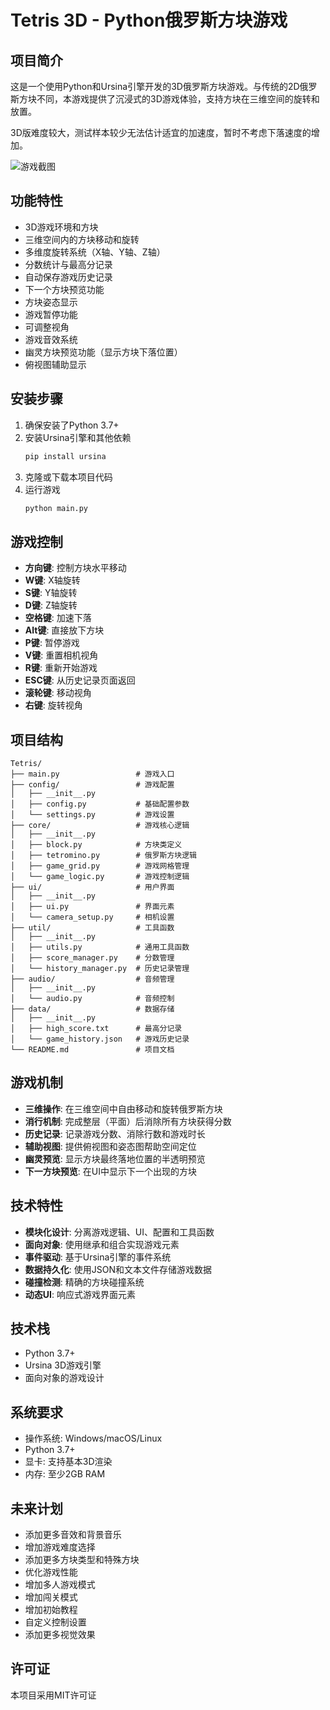 # Tetris 3D - Python俄罗斯方块游戏

## 项目简介
这是一个使用Python和Ursina引擎开发的3D俄罗斯方块游戏。与传统的2D俄罗斯方块不同，本游戏提供了沉浸式的3D游戏体验，支持方块在三维空间的旋转和放置。

3D版难度较大，测试样本较少无法估计适宜的加速度，暂时不考虑下落速度的增加。

![游戏截图](D:\Code\Tetris\assets\image-20250403144241842.png)

## 功能特性
- 3D游戏环境和方块
- 三维空间内的方块移动和旋转
- 多维度旋转系统（X轴、Y轴、Z轴）
- 分数统计与最高分记录
- 自动保存游戏历史记录
- 下一个方块预览功能
- 方块姿态显示
- 游戏暂停功能
- 可调整视角
- 游戏音效系统
- 幽灵方块预览功能（显示方块下落位置）
- 俯视图辅助显示

## 安装步骤

1. 确保安装了Python 3.7+
2. 安装Ursina引擎和其他依赖
   ```bash
   pip install ursina
   ```
3. 克隆或下载本项目代码
4. 运行游戏
   ```bash
   python main.py
   ```

## 游戏控制
- **方向键**: 控制方块水平移动
- **W键**: X轴旋转
- **S键**: Y轴旋转
- **D键**: Z轴旋转
- **空格键**: 加速下落
- **Alt键**: 直接放下方块
- **P键**: 暂停游戏
- **V键**: 重置相机视角
- **R键**: 重新开始游戏
- **ESC键**: 从历史记录页面返回
- **滚轮键**: 移动视角
- **右键**: 旋转视角

## 项目结构
```
Tetris/
├── main.py                 # 游戏入口
├── config/                 # 游戏配置
│   ├── __init__.py
│   ├── config.py           # 基础配置参数
│   └── settings.py         # 游戏设置
├── core/                   # 游戏核心逻辑
│   ├── __init__.py
│   ├── block.py            # 方块类定义
│   ├── tetromino.py        # 俄罗斯方块逻辑
│   ├── game_grid.py        # 游戏网格管理
│   └── game_logic.py       # 游戏控制逻辑
├── ui/                     # 用户界面
│   ├── __init__.py
│   ├── ui.py               # 界面元素
│   └── camera_setup.py     # 相机设置
├── util/                   # 工具函数
│   ├── __init__.py
│   ├── utils.py            # 通用工具函数
│   ├── score_manager.py    # 分数管理
│   └── history_manager.py  # 历史记录管理
├── audio/                  # 音频管理
│   ├── __init__.py
│   └── audio.py            # 音频控制
├── data/                   # 数据存储
│   ├── __init__.py
│   ├── high_score.txt      # 最高分记录
│   └── game_history.json   # 游戏历史记录
└── README.md               # 项目文档
```

## 游戏机制
- **三维操作**: 在三维空间中自由移动和旋转俄罗斯方块
- **消行机制**: 完成整层（平面）后消除所有方块获得分数
- **历史记录**: 记录游戏分数、消除行数和游戏时长
- **辅助视图**: 提供俯视图和姿态图帮助空间定位
- **幽灵预览**: 显示方块最终落地位置的半透明预览
- **下一方块预览**: 在UI中显示下一个出现的方块

## 技术特性
- **模块化设计**: 分离游戏逻辑、UI、配置和工具函数
- **面向对象**: 使用继承和组合实现游戏元素
- **事件驱动**: 基于Ursina引擎的事件系统
- **数据持久化**: 使用JSON和文本文件存储游戏数据
- **碰撞检测**: 精确的方块碰撞系统
- **动态UI**: 响应式游戏界面元素

## 技术栈
- Python 3.7+
- Ursina 3D游戏引擎
- 面向对象的游戏设计

## 系统要求
- 操作系统: Windows/macOS/Linux
- Python 3.7+
- 显卡: 支持基本3D渲染
- 内存: 至少2GB RAM

## 未来计划
- 添加更多音效和背景音乐
- 增加游戏难度选择
- 添加更多方块类型和特殊方块
- 优化游戏性能
- 增加多人游戏模式
- 增加闯关模式
- 增加初始教程
- 自定义控制设置
- 添加更多视觉效果

## 许可证
本项目采用MIT许可证
